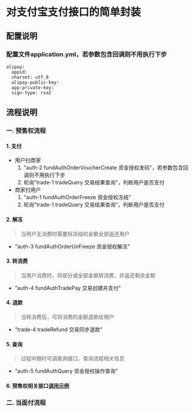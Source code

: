 # 对支付宝支付接口的简单封装

## 配置说明
### 配置文件application.yml，若参数包含回调则不用执行下步
```
alipay:
  appid: 
  charset: utf_8
  alipay-public-key: 
  app-private-key: 
  sign-type: rsa2
```

## 流程说明
### 一. 预售权流程
#### 1. 支付
- 用户扫商家
  1. "auth-2 fundAuthOrderVoucherCreate 资金授权发码"，若参数包含回调则不用执行下步
  1. 轮询"trade-1 tradeQuery 交易结果查询"，判断用户是否支付
- 商家扫用户
  1. "auth-1 fundAuthOrderFreeze 资金授权冻结"
  1. 轮询"trade-1 tradeQuery 交易结果查询"，判断用户是否支付
  
#### 2. 解冻
> 当用户无消费时需要将冻结的金额全部返还用户 
- "auth-3 fundAuthOrderUnFreeze 资金授权解冻"

#### 3. 转消费
> 当用户消费时，将部分或全部金额转消费，并返还剩余金额
- "auth-4 fundAuthTradePay 交易创建并支付"

#### 4. 退款
> 当转消费后，可将消费的金额退款给用户
- "trade-4 tradeRefund 交易同步退款"

#### 5. 查询
> 过程中随时可调查询接口，查询流程相关信息
- "auth-5 fundAuthQuery 资金授权操作查询"

#### 6. 预售权相关接口[调用示例](./FundAuthExample.MD)

### 二. 当面付流程
